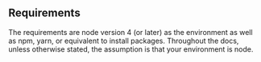 ## Requirements

The requirements are node version 4 (or later) as the environment as well as npm, yarn, or equivalent to install packages. Throughout the docs, unless otherwise stated, the assumption is that your environment is node.
